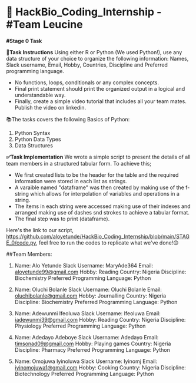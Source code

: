 # 🚀 HackBio_Coding_Internship - **#Team Leucine**

**#Stage 0 Task**

📌**Task Instructions**
 Using either R or Python (We used Python!), use any data structure of your choice to organize the following information:
 Names, Slack username, Email, Hobby, Countries, Discipline and Preferred programming language.
 - No functions, loops, conditionals or any complex concepts.
 - Final print statement should print the organized output in a logical and understandable way.
 - Finally, create a simple video tutorial that includes all your team mates. Publish the video on linkedin. 

📚The tasks covers the following Basics of Python:
 1. Python Syntax
 2. Python Data Types
 3. Data Structures

**✅Task Implementation**
We wrote a simple script to present the details of all team members in a structured tabular form. To achieve this; 
- We first created lists to be the header for the table and the required information were stored in each list as strings.
- A varaible named "dataframe" was then created by making use of the f-string which allows for interpolation of variables and operations in a string.
- The items in each string were accessed making use of their indexes and arranged making use of dashes snd strokes to achieve a tabular format.
- The final step was to print (dataframe).

Here's the link to our script, https://github.com/aloyetunde/HackBio_Coding_Internship/blob/main/STAGE_0/code.py, feel free to run the codes to replicate what we've done!😊

##Team Members:

1. Name: Alo Yetunde
Slack Username: MaryAde364
Email: aloyetunde99@gmail.com
Hobby: Reading
Country: Nigeria
Discipline: Biochemistry
Preferred Programming Language: Python

2. Name: Oluchi Bolanle
Slack Username: Oluchi Bolanle
Email: oluchibolanle@gmail.com
Hobby: Journalling
Country: Nigeria
Discipline: Biochemistry
Preferred Programming Language: Python

3. Name: Adewunmi Ifeoluwa
Slack Username: Ifeoluwa
Email: iadewunmi39@gmail.com
Hobby: Reading
Country: Nigeria
Discipline: Physiology
Preferred Programming Language: Python

4. Name: Adedayo Adeboye
Slack Username: Adedayo
Email: timsonad09@gmail.com
Hobby: Playing games
Country: Nigeria
Discipline: Pharmacy
Preferred Programming Language: Python

5. Name: Omojuwa Iyinoluwa
Slack Username: Iyinomj
Email: iyinomojuwa1@gmail.com
Hobby: Cooking
Country: Nigeria
Discipline: Biotechnology
Preferred Programming Language: Python
